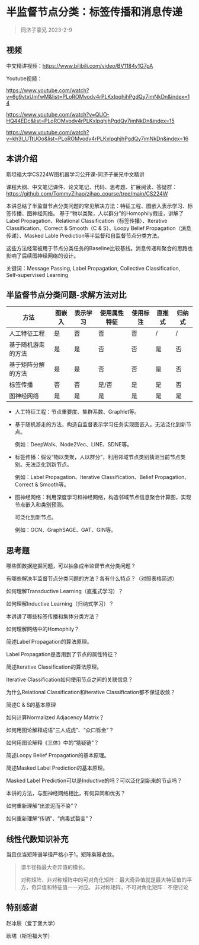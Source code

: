 # 半监督节点分类：标签传播和消息传递

> 同济子豪兄 2023-2-9
>

## 视频

中文精讲视频：https://www.bilibili.com/video/BV1184y1G7pA

Youtube视频：

https://www.youtube.com/watch?v=6g9vtxUmfwM&list=PLoROMvodv4rPLKxIpqhjhPgdQy7imNkDn&index=14

https://www.youtube.com/watch?v=QUO-HQ44EDc&list=PLoROMvodv4rPLKxIpqhjhPgdQy7imNkDn&index=15

https://www.youtube.com/watch?v=kh3I_UTtUOo&list=PLoROMvodv4rPLKxIpqhjhPgdQy7imNkDn&index=16

## 本讲介绍

斯坦福大学CS224W图机器学习公开课-同济子豪兄中文精讲

课程大纲、中文笔记课件、论文笔记、代码、思考题、扩展阅读、答疑群：https://github.com/TommyZihao/zihao_course/tree/main/CS224W

本讲总结了半监督节点分类问题的常见解决方法：特征工程、图嵌入表示学习、标签传播、图神经网络。
基于“物以类聚，人以群分”的Homophily假设，讲解了Label Propagation、Relational Classification（标签传播）、Iterative Classification、Correct & Smooth（C & S）、Loopy Belief Propagation（消息传递）、Masked Lable Prediction等半监督和自监督节点分类方法。

这些方法经常被用于节点分类任务的Baseline比较基线。消息传递和聚合的思路也影响了后续图神经网络的设计。

关键词：Message Passing, Label Propagation, Collective Classification, Self-supervised Learning

## 半监督节点分类问题-求解方法对比


| 方法               | 图嵌入 | 表示学习 | 使用属性特征 | 使用标注 | 直推式 | 归纳式 |
| ------------------ | ------ | -------- | ------------ | -------- | ------ | ------ |
| 人工特征工程       | 是     | 否       | 否           | 否       | /      | /      |
| 基于随机游走的方法 | 是     | 是       | 否           | 否       | 是     | 否     |
| 基于矩阵分解的方法 | 是     | 是       | 否           | 否       | 是     | 否     |
| 标签传播           | 否     | 否       | 是/否        | 是       | 是     | 否     |
| 图神经网络         | 是     | 是       | 是           | 是       | 是     | 是     |

- 人工特征工程：节点重要度、集群系数、Graphlet等。

- 基于随机游走的方法，构造自监督表示学习任务实现图嵌入。无法泛化到新节点。

  例如：DeepWalk、Node2Vec、LINE、SDNE等。

- 标签传播：假设“物以类聚，人以群分”，利用邻域节点类别猜测当前节点类别。无法泛化到新节点。

  例如：Label Propagation、Iterative Classification、Belief Propagation、Correct & Smooth等。

- 图神经网络：利用深度学习和神经网络，构造邻域节点信息聚合计算图，实现节点嵌入和类别预测。

  可泛化到新节点。

  例如：GCN、GraphSAGE、GAT、GIN等。

## 思考题

哪些图数据挖掘问题，可以抽象成半监督节点分类问题？

有哪些解决半监督节点分类问题的方法？各有什么特点？（对照表格简述）

如何理解Transductive Learning（直推式学习）？

如何理解Inductive Learning（归纳式学习）？

本讲讲了哪些标签传播和集体分类方法？

如何理解网络中的Homophily？

简述Label Propagation的算法原理。

Label Propagation是否用到了节点的属性特征？

简述Iterative Classification的算法原理。

Iterative Classification如何使用节点之间的关联信息？

为什么Relational Classification和Iterative Classification都不保证收敛？

简述C & S的基本原理

如何计算Normalized Adjacency Matrix？

如何用图论解释成语“三人成虎”、“众口铄金”？

如何用图论解释《三体》中的“猜疑链”？

简述Loopy Belief Propagation的基本原理。

简述Masked Label Prediction的基本原理。

Masked Label Prediction可以是Inductive的吗？可以泛化到新来的节点吗？

本讲的方法，与图神经网络相比，有何异同和优劣？

如何重新理解“出淤泥而不染”？

如何重新理解“传销”、“病毒式裂变”？

## 线性代数知识补充

当且仅当矩阵谱半径严格小于1，矩阵乘幂收敛。

> 谱半径指最大奇异值的模长。
>
> 对称矩阵、非对称矩阵中的可对角化矩阵：最大奇异值就是最大特征值的平方，奇异值和特征值一一对应。
> 非对称矩阵，不可对角化矩阵：不便讨论

## 特别感谢

赵冰辰（爱丁堡大学）

耿珺（斯坦福大学）

